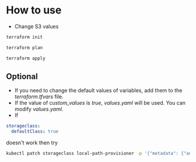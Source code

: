 # How to use

* Change S3 values 

```bash
terraform init
```
```bash
terraform plan
```
```bash
terraform apply
```

## Optional 

* If you need to change the default values of variables, add them to the *terraform.tfvars* file.
* If the value of *custom_values* is *true*, *values.yaml* will be used. You can modify *values.yaml*.
* If 
```YAML
storageclass:
  defaultClass: true
```
doesn't work then try
```bash
kubectl patch storageclass local-path-provisioner -p '{"metadata": {"annotations":{"storageclass.kubernetes.io/is-default-class":"true"}}}'
```
